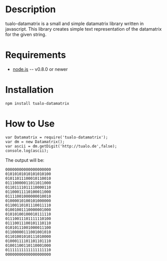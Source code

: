 Description
===========

tualo-datamatrix is a small and simple datamatrix library written in javascript.
This library creates simple text representation of the datamatrix for the given string.

Requirements
============

* [node.js](http://nodejs.org/) -- v0.8.0 or newer


Installation
============

    npm install tualo-datamatrix

How to Use
==========

    var Datamatrix = require('tualo-datamatrix');
    var dm = new Datamatrix();
    var ascii = dm.getDigit('http://tualo.de',false);
    console.log(ascii);
    
The output will be:

    00000000000000000000
    01010101010101010100
    01011011100010110010
    01110000011011011000
    01101111011110000110
    01100011110100011000
    01111001000000010010
    01000010100101000000
    01100110101110011110
    01001001110000001000
    01010100100010111110
    01110011101111110100
    01110011100101110110
    01010111001000011100
    01100000111001001010
    01101001010111010000
    01000111101101101110
    01001100110110001000
    01111111111111111110
    00000000000000000000

